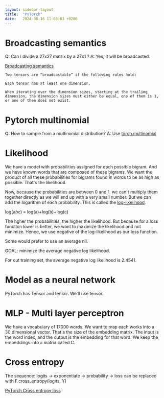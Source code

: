 ```yaml
---
layout: sidebar-layout
title:  "PyTorch"
date:   2024-08-16 11:08:03 +0200
---
```


# Broadcasting semantics

Q: Can I divide a 27x27 matrix by a 27x1 ?
A: Yes, it will be broadcasted.

[Broadcasting semantics](https://pytorch.org/docs/stable/notes/broadcasting.html)

```
Two tensors are “broadcastable” if the following rules hold:

Each tensor has at least one dimension.

When iterating over the dimension sizes, starting at the trailing dimension, the dimension sizes must either be equal, one of them is 1, or one of them does not exist.
```

# Pytorch multinomial

Q: How to sample from a multinomial distribution?
A: Use [torch.multinomial](https://pytorch.org/docs/stable/generated/torch.multinomial.html)

# Likelihood

We have a model with probabilities assigned for each possible bigram. And we have known words that are composed of these bigrams. We want the product of all these probabilities for bigrams found in words to be as high as possible. That's the likelihood.

Now, because the probabilities are between 0 and 1, we can't multiply them together directly as we will end up with a very small number. But we can add the logarithm of each probability. This is called the [log-likelihood](https://en.wikipedia.org/wiki/Log_likelihood).

log(a*b*c) = log(a)+log(b)+log(c)

The hgher the probabilities, the higher the likelihood. But because for a loss function lower is better, we want to maximize the likelihood and not minimize. Hence, we use negative of the log-likelihood as our loss function.

Some would prefer to use an average nll.

GOAL: minimize the average negative log likelihood.

For out training set, the average negative log likelihood is 2.4541.

# Model as a neural network

PyTorch has Tensor and tensor. We'll use tensor.

# MLP - Multi layer perceptron

We have a vocabulary of 17000 words. We want to map each works into a 30 dimensional vector. That's the size of the embedding matrix. The input is the word index, and the output is the embedding for that word. We keep the embeddings into a matrix called C.

# Cross entropy

The sequence: logits -> exponentiate -> probability -> loss can be replaced with F.cross_entropy(logits, Y)

[PyTorch Cross entropy loss](https://pytorch.org/docs/stable/generated/torch.nn.functional.cross_entropy.html#torch.nn.functional.cross_entropy)